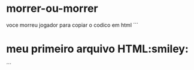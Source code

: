 # morrer-ou-morrer
voce morreu jogador
 para copiar o codico em html
 ´´´
 <html>
  <h1>meu primeiro arquivo HTML:smiley:</h1>
  </html>
 ´´´
